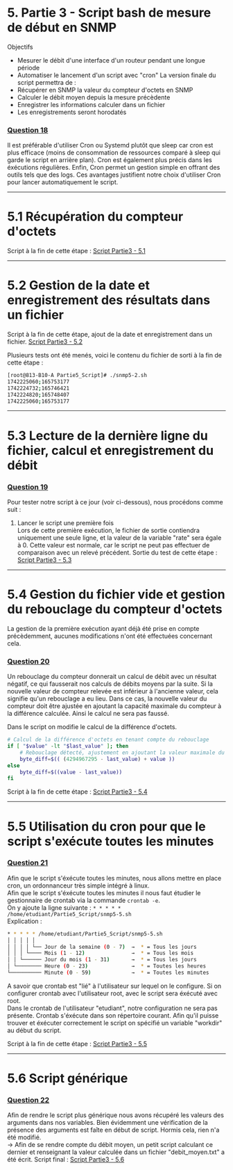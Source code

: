 # 5. Partie 3 - Script bash de mesure de début en SNMP
Objectifs
- Mesurer le débit d'une interface d'un routeur pendant une longue période
- Automatiser le lancement d'un script avec "cron"
La version finale du script permettra de :
- Récupérer en SNMP la valeur du compteur d'octets en SNMP
- Calculer le débit moyen depuis la mesure précèdente
- Enregistrer les informations calculer dans un fichier
- Les enregistrements seront horodatés


### <u> Question 18 </u>
Il est préférable d'utiliser Cron ou Systemd plutôt que sleep car cron est plus efficace (moins de consommation de ressources comparé à sleep qui garde le script en arrière plan). Cron est également plus précis dans les éxécutions régulières.
Enfin, Cron permet un gestion simple en offrant des outils tels que des logs. Ces avantages justifient notre choix d'utiliser Cron pour lancer automatiquement le script.

**************************************************
# 5.1 Récupération du compteur d'octets
Script à la fin de cette étape : [Script Partie3 - 5.1](https://github.com/RIBIOLLET-Mathieu/25-813-RIBIOLLET/blob/main/script_Partie3%20-%205-1.md)  

**************************************************
# 5.2 Gestion de la date et enregistrement des résultats dans un fichier
Script à la fin de cette étape, ajout de la date et enregistrement dans un fichier.
[Script Partie3 - 5.2](https://github.com/RIBIOLLET-Mathieu/25-813-RIBIOLLET/blob/main/script_Partie3%20-%205-2.md)  

Plusieurs tests ont été menés, voici le contenu du fichier de sorti à la fin de cette étape :
```bash
[root@813-B10-A Partie5_Script]# ./snmp5-2.sh 
1742225060;165753177
1742224732;165746421
1742224820;165748407
1742225060;165753177
```

**************************************************
# 5.3 Lecture de la dernière ligne du fichier, calcul et enregistrement du débit
### <u> Question 19 </u>
Pour tester notre script à ce jour (voir ci-dessous), nous procédons comme suit :  
1) Lancer le script une première fois  
   Lors de cette première exécution, le fichier de sortie contiendra uniquement une seule ligne, et la valeur de la variable "rate" sera égale à 0. Cette valeur est 
   normale, car le script ne peut pas effectuer de comparaison avec un relevé précédent.
   Sortie du test de cette étape : [Script Partie3 - 5.3](https://github.com/RIBIOLLET-Mathieu/25-813-RIBIOLLET/blob/main/script_Partie3%20-%205-3.md)  

**************************************************
# 5.4 Gestion du fichier vide et gestion du rebouclage du compteur d'octets
La gestion de la première exécution ayant déjà été prise en compte précèdemment, aucunes modifications n'ont été effectuées concernant cela.  
### <u> Question 20 </u>
Un rebouclage du compteur donnerait un calcul de débit avec un résultat négatif, ce qui fausserait nos calculs de débits moyens par la suite.
Si la nouvelle valeur de compteur relevée est inférieur à l'ancienne valeur, cela signifie qu'un rebouclage a eu lieu. Dans ce cas, la nouvelle valeur du compteur doit être ajustée en ajoutant la capacité maximale du compteur à la différence calculée. Ainsi le calcul ne sera pas faussé.

Dans le script on modifie le calcul de la différence d'octets.
```bash
# Calcul de la différence d'octets en tenant compte du rebouclage
if [ "$value" -lt "$last_value" ]; then
    # Rebouclage détecté, ajustement en ajoutant la valeur maximale du compteur (32 bits)
    byte_diff=$(( (4294967295 - last_value) + value ))
else
    byte_diff=$((value - last_value))
fi
```

Script à la fin de cette étape : [Script Partie3 - 5.4](https://github.com/RIBIOLLET-Mathieu/25-813-RIBIOLLET/blob/main/script_Partie3%20-%205-4.md)  

**************************************************
# 5.5 Utilisation du cron pour que le script s'exécute toutes les minutes
### <u> Question 21 </u>
Afin que le script s'éxécute toutes les minutes, nous allons mettre en place cron, un ordonnanceur très simple intégré à linux.  
Afin que le script s'éxécute toutes les minutes il nous faut étudier le gestionnaire de crontab via la commande ```crontab -e```.  
On y ajoute la ligne suivante : ```* * * * * /home/etudiant/Partie5_Script/snmp5-5.sh```  
Explication :  
```bash
* * * * * /home/etudiant/Partie5_Script/snmp5-5.sh
│ │ │ │ │
│ │ │ │ └── Jour de la semaine (0 - 7)  →  * = Tous les jours
│ │ │ └──── Mois (1 - 12)               →  * = Tous les mois
│ │ └────── Jour du mois (1 - 31)       →  * = Tous les jours
│ └──────── Heure (0 - 23)              →  * = Toutes les heures
└────────── Minute (0 - 59)             →  * = Toutes les minutes
```
A savoir que crontab est "lié" à l'utilisateur sur lequel on le configure. Si on configurer crontab avec l'utilisateur root, avec le script sera éxécuté avec root.  
Dans le crontab de l'utilisateur "etudiant", notre configuration ne sera pas présente.
Crontab s'éxécute dans son répertoire courant. Afin qu'il puisse trouver et éxécuter correctement le script on spécifié un variable "workdir" au début du script.

Script à la fin de cette étape : [Script Partie3 - 5.5](https://github.com/RIBIOLLET-Mathieu/25-813-RIBIOLLET/blob/main/script_Partie3%20-%205-5.md)

**************************************************
# 5.6 Script générique
### <u> Question 22 </u>
Afin de rendre le script plus générique nous avons récupéré les valeurs des arguments dans nos variables. Bien évidemment une vérification de la présence des arguments est faîte en début de script. Hormis cela, rien n'a été modifié.  
-> Afin de se rendre compte du débit moyen, un petit script calculant ce dernier et renseignant la valeur calculée dans un fichier "debit_moyen.txt" a été écrit.
Script final : [Script Partie3 - 5.6](https://github.com/RIBIOLLET-Mathieu/25-813-RIBIOLLET/blob/main/script_Partie3%20-%205-6-FINAL.md)
